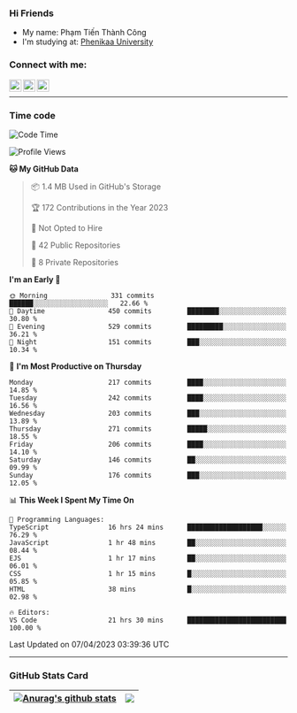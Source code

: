 ### Hi Friends

- My name: Phạm Tiến Thành Công
- I'm studying at: [Phenikaa University]


### Connect with me:
[<img align="left" alt="PhamTienThanhCong | Facebook" width="22px" src="https://upload.wikimedia.org/wikipedia/commons/thumb/1/16/Facebook-icon-1.png/640px-Facebook-icon-1.png" />][facebook]
[<img align="left" alt="PhamTienThanhCong | Zalo" width="22px" src="https://www.anphatpc.com.vn/template/anphat_2020v2/images/icon-zalo.jpg" />][zalo]
[<img align="left" alt="PhamTienThanhCong | LinkedIn" width="22px" src="https://cdn3.iconfinder.com/data/icons/inficons/512/linkedin.png" />][linkedin]

<br />

---

### Time code

<!--START_SECTION:waka-->
![Code Time](http://img.shields.io/badge/Code%20Time-982%20hrs%2051%20mins-blue)

![Profile Views](http://img.shields.io/badge/Profile%20Views-1-blue)

**🐱 My GitHub Data** 

> 📦 1.4 MB Used in GitHub's Storage 
 > 
> 🏆 172 Contributions in the Year 2023
 > 
> 🚫 Not Opted to Hire
 > 
> 📜 42 Public Repositories 
 > 
> 🔑 8 Private Repositories 
 > 
**I'm an Early 🐤** 

```text
🌞 Morning                331 commits         ██████░░░░░░░░░░░░░░░░░░░   22.66 % 
🌆 Daytime                450 commits         ████████░░░░░░░░░░░░░░░░░   30.80 % 
🌃 Evening                529 commits         █████████░░░░░░░░░░░░░░░░   36.21 % 
🌙 Night                  151 commits         ███░░░░░░░░░░░░░░░░░░░░░░   10.34 % 
```
📅 **I'm Most Productive on Thursday** 

```text
Monday                   217 commits         ████░░░░░░░░░░░░░░░░░░░░░   14.85 % 
Tuesday                  242 commits         ████░░░░░░░░░░░░░░░░░░░░░   16.56 % 
Wednesday                203 commits         ███░░░░░░░░░░░░░░░░░░░░░░   13.89 % 
Thursday                 271 commits         █████░░░░░░░░░░░░░░░░░░░░   18.55 % 
Friday                   206 commits         ████░░░░░░░░░░░░░░░░░░░░░   14.10 % 
Saturday                 146 commits         ██░░░░░░░░░░░░░░░░░░░░░░░   09.99 % 
Sunday                   176 commits         ███░░░░░░░░░░░░░░░░░░░░░░   12.05 % 
```


📊 **This Week I Spent My Time On** 

```text
💬 Programming Languages: 
TypeScript               16 hrs 24 mins      ███████████████████░░░░░░   76.29 % 
JavaScript               1 hr 48 mins        ██░░░░░░░░░░░░░░░░░░░░░░░   08.44 % 
EJS                      1 hr 17 mins        ██░░░░░░░░░░░░░░░░░░░░░░░   06.01 % 
CSS                      1 hr 15 mins        █░░░░░░░░░░░░░░░░░░░░░░░░   05.85 % 
HTML                     38 mins             █░░░░░░░░░░░░░░░░░░░░░░░░   02.98 % 

🔥 Editors: 
VS Code                  21 hrs 30 mins      █████████████████████████   100.00 % 
```


 Last Updated on 07/04/2023 03:39:36 UTC
<!--END_SECTION:waka-->

---

### GitHub Stats Card

| <a href="https://github.com/phamtienthanhcong"><img align="center" src="https://github-readme-stats.vercel.app/api?username=PhamTienThanhCong&show_icons=true&include_all_commits=true&theme=buefy&hide_border=true&theme=ocean_dark" alt="Anurag's github stats" /></a> | <a href="https://github.com/phamtienthanhcong"><img align="center" src="https://github-readme-stats.vercel.app/api/top-langs/?username=PhamTienThanhCong&layout=compact&theme=buefy&hide_border=true&theme=ocean_dark" /></a> |
| ------------- | ------------- |

[Phenikaa University]: https://phenikaa-uni.edu.vn/vi
[facebook]: https://www.facebook.com/phamtienthanhcong
[linkedin]: https://linkedin.com/in/phamtienthanhcong
[zalo]: https://zalo.me/0396396332
[tiktok]: https://www.tiktok.com/@phamtienthanhcong
[web]: https://github.com/PhamTienThanhCong/web_dev
[min project]: https://github.com/PhamTienThanhCong/Project-Of-Web
[c and cpp]: https://github.com/PhamTienThanhCong/Code_C_and_Cpro
[python]: https://github.com/PhamTienThanhCong/Python_beginer
